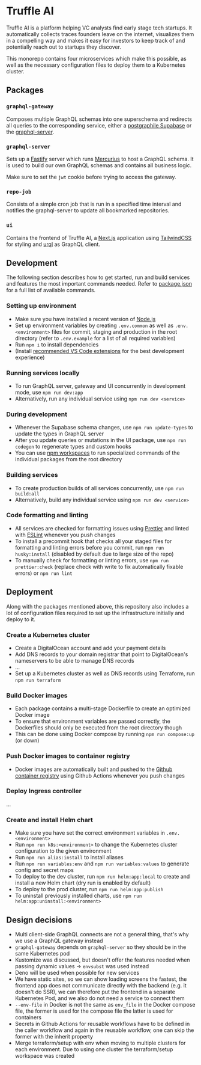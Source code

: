 # Truffle AI

Truffle AI is a platform helping VC analysts find early stage tech startups. It automatically collects traces founders leave on the internet, visualizes them in a compelling way and makes it easy for investors to keep track of and potentially reach out to startups they discover.

This monorepo contains four microservices which make this possible, as well as the necessary configuration files to deploy them to a Kubernetes cluster.

## Packages

### `graphql-gateway`

Composes multiple GraphQL schemas into one superschema and redirects all queries to the corresponding service, either a [postgraphile Supabase](https://supabase.com/blog/graphql-now-available) or the [graphql-server](./packages/graphql-server).

### `graphql-server`

Sets up a [Fastify](https://www.fastify.io/) server which runs [Mercurius](https://mercurius.dev/#/) to host a GraphQL schema. It is used to build our own GraphQL schemas and contains all business logic.

Make sure to set the `jwt` cookie before trying to access the gateway.

### `repo-job`

Consists of a simple cron job that is run in a specified time interval and notifies the graphql-server to update all bookmarked repositories.

### `ui`

Contains the frontend of Truffle AI, a [Next.js](https://nextjs.org/) application using [TailwindCSS](https://tailwindcss.com/) for styling and [urql](https://github.com/urql-graphql/urql) as GraphQL client.

## Development

The following section describes how to get started, run and build services and features the most important commands needed. Refer to [package.json](./package.json) for a full list of available commands.

### Setting up environment

- Make sure you have installed a recent version of [Node.js](https://nodejs.org/)
- Set up environment variables by creating `.env.common` as well as `.env.<environment>` files for commit, staging and production in the root directory (refer to `.env.example` for a list of all required variables)
- Run `npm i` to install dependencies
- (Install [recommended VS Code extensions](./.vscode/extensions.json) for the best development experience)

### Running services locally

- To run GraphQL server, gateway and UI concurrently in development mode, use `npm run dev:app`
- Alternatively, run any individual service using `npm run dev <service>`

### During development

- Whenever the Supabase schema changes, use `npm run update-types` to update the types in GraphQL server
- After you update queries or mutations in the UI package, use `npm run codegen` to regenerate types and custom hooks
- You can use [npm workspaces](https://docs.npmjs.com/cli/v7/using-npm/workspaces) to run specialized commands of the individual packages from the root directory

### Building services

- To create production builds of all services concurrently, use `npm run build:all`
- Alternatively, build any individual service using `npm run dev <service>`

### Code formatting and linting

- All services are checked for formatting issues using [Prettier](https://prettier.io/) and linted with [ESLint](https://eslint.org/) whenever you push changes
- To install a precommit hook that checks all your staged files for formatting and linting errors before you commit, run `npm run husky:install` (disabled by default due to large size of the repo)
- To manually check for formatting or linting errors, use `npm run prettier:check` (replace check with write to fix automatically fixable errors) or `npm run lint`

## Deployment

Along with the packages mentioned above, this repository also includes a lot of configuration files required to set up the infrastructure initially and deploy to it.

### Create a Kubernetes cluster

- Create a DigitalOcean account and add your payment details
- Add DNS records to your domain registrar that point to DigitalOcean's nameservers to be able to manage DNS records
- ...
- Set up a Kubernetes cluster as well as DNS records using Terraform, run `npm run terraform`

### Build Docker images

- Each package contains a multi-stage Dockerfile to create an optimized Docker image
- To ensure that environment variables are passed correctly, the Dockerfiles should only be executed from the root directory though
- This can be done using Docker compose by running `npm run compose:up` (or down)

### Push Docker images to container registry

- Docker images are automatically built and pushed to the [Github container registry](https://docs.github.com/en/packages/working-with-a-github-packages-registry/working-with-the-container-registry) using Github Actions whenever you push changes

### Deploy Ingress controller

...

### Create and install Helm chart

- Make sure you have set the correct environment variables in `.env.<environment>`
- Run `npm run k8s:<environment>` to change the Kubernetes cluster configuration to the given environment
- Run `npm run alias:install` to install aliases
- Run `npm run variables:env` and `npm run variables:values` to generate config and secret maps
- To deploy to the dev cluster, run `npm run helm:app:local` to create and install a new Helm chart (dry run is enabled by default)
- To deploy to the prod cluster, run `npm run helm:app:publish`
- To uninstall previously installed charts, use `npm run helm:app:uninstall:<environment>`

## Design decisions

- Multi client-side GraphQL connects are not a general thing, that's why we use a GraphQL gateway instead
- `graphql-gateway` depends on `graphql-server` so they should be in the same Kubernetes pod
- Kustomize was discussed, but doesn't offer the features needed when passing dynamic values -> `envsubst` was used instead
- Deno will be used when possible for new services
- We have static sites, so we can show loading screens the fastest, the frontend app does not communicate directly with the backend (e.g. it doesn't do SSR), we can therefore put the frontend in a separate Kubernetes Pod, and we also do not need a service to connect them
- `--env-file` in Docker is not the same as `env_file` in the Docker compose file, the former is used for the compose file the latter is used for containers
- Secrets in Github Actions for reusable workflows have to be defined in the caller workflow and again in the reusable workflow, one can skip the former with the inherit property
- Merge terraform/setup with env when moving to multiple clusters for each environment. Due to using one cluster the terraform/setup workspace was created
